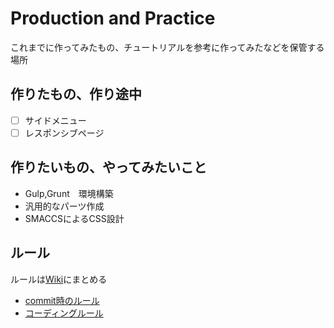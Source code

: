 # Production and Practice

これまでに作ってみたもの、チュートリアルを参考に作ってみたなどを保管する場所  

## 作りたもの、作り途中

- [ ] サイドメニュー
- [ ] レスポンシブページ

## 作りたいもの、やってみたいこと

* Gulp,Grunt　環境構築
* 汎用的なパーツ作成
* SMACCSによるCSS設計


## ルール
ルールは[Wiki](https://github.com/kbmnk11017/exercises/wiki)にまとめる
* [commit時のルール](https://github.com/kbmnk11017/exercises/wiki/commit%E6%99%82%E3%81%AE%E3%83%AB%E3%83%BC%E3%83%AB)
* [コーディングルール](https://github.com/kbmnk11017/exercises/wiki/%E3%82%B3%E3%83%BC%E3%83%87%E3%82%A3%E3%83%B3%E3%82%B0%E3%83%AB%E3%83%BC%E3%83%AB)

